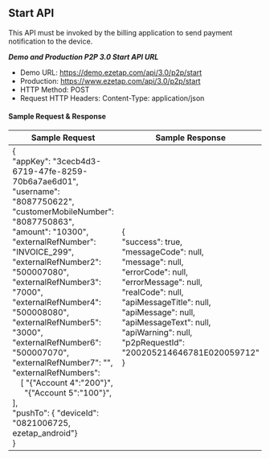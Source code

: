 ## Start API

This API must be invoked by the billing application to send payment notification to the device.

***Demo and Production P2P 3.0 Start API URL***
- Demo URL: https://demo.ezetap.com/api/3.0/p2p/start
- Production: https://www.ezetap.com/api/3.0/p2p/start
- HTTP Method: POST
- Request HTTP Headers: Content-Type: application/json

#### Sample Request & Response

|Sample Request|Sample Response|
|-----|-----|
|{<br>"appKey": "3cecb4d3-6719-47fe-8259-70b6a7ae6d01",<br>    "username": "8087750622",<br>"customerMobileNumber": "8087750863",<br>"amount": "10300",<br>"externalRefNumber": "INVOICE_299",<br>"externalRefNumber2": "500007080",<br>"externalRefNumber3": "7000",<br>"externalRefNumber4": "500008080",<br>"externalRefNumber5": "3000",<br>"externalRefNumber6": "500007070",<br>"externalRefNumber7": "",<br>"externalRefNumbers":<br>&emsp;[ "{\"Account 4\":\"200\"}",<br>&ensp;&emsp;"{\"Account 5\":\"100\"}", ],<br>"pushTo": { "deviceId": "0821006725, ezetap_android"}<br>}|{ <br>"success": true,<br>"messageCode": null,<br>"message": null,<br>"errorCode": null,<br>"errorMessage": null,<br>"realCode": null,<br>"apiMessageTitle": null,<br>"apiMessage": null,<br>"apiMessageText": null,<br>"apiWarning": null,<br>"p2pRequestId":<br>"200205214646781E020059712"<br>}|


<Cards />